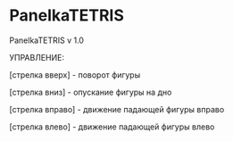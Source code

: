 # PanelkaTETRIS
PanelkaTETRIS v 1.0

УПРАВЛЕНИЕ:

[стрелка вверх] - поворот фигуры

[стрелка вниз] - опускание фигуры на дно

[стрелка вправо] - движение падающей фигуры вправо

[стрелка влево] - движение падающей фигуры влево
